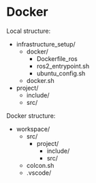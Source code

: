 # Docker


Local structure:
- infrastructure_setup/
  - docker/
    - Dockerfile_ros
    - ros2_entrypoint.sh
    - ubuntu_config.sh
  - docker.sh
- project/
  - include/
  - src/


Docker structure:
- workspace/
  - src/
    - project/
      - include/
      - src/
  - colcon.sh
  - .vscode/


